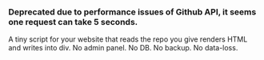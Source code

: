 ### Deprecated due to performance issues of Github API, it seems one request can take 5 seconds.


A tiny script for your website that reads the repo you give renders HTML and writes into div. 
No admin panel. No DB. No backup. No data-loss.
